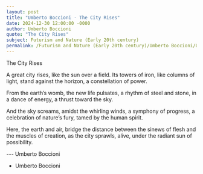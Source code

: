 ```yaml
---
layout: post
title: "Umberto Boccioni - The City Rises"
date: 2024-12-30 12:00:00 -0000
author: Umberto Boccioni
quote: "The City Rises"
subject: Futurism and Nature (Early 20th century)
permalink: /Futurism and Nature (Early 20th century)/Umberto Boccioni/Umberto Boccioni - The City Rises
---
```


The City Rises

A great city rises,
like the sun over a field.
Its towers of iron,
like columns of light,
stand against the horizon,
a constellation of power.

From the earth’s womb,
the new life pulsates,
a rhythm of steel and stone,
in a dance of energy,
a thrust toward the sky.

And the sky screams,
amidst the whirling winds,
a symphony of progress,
a celebration of nature’s fury,
tamed by the human spirit.

Here, the earth and air,
bridge the distance
between the sinews of flesh
and the muscles of creation,
as the city sprawls, alive,
under the radiant sun of possibility.

--- Umberto Boccioni

- Umberto Boccioni
